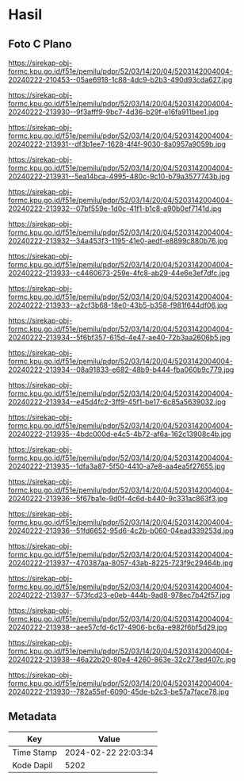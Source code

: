 # Hasil

## Foto C Plano

https://sirekap-obj-formc.kpu.go.id/f51e/pemilu/pdpr/52/03/14/20/04/5203142004004-20240222-210453--05ae6918-1c88-4dc9-b2b3-490d93cda627.jpg

https://sirekap-obj-formc.kpu.go.id/f51e/pemilu/pdpr/52/03/14/20/04/5203142004004-20240222-213930--9f3afff9-9bc7-4d36-b29f-e16fa911bee1.jpg

https://sirekap-obj-formc.kpu.go.id/f51e/pemilu/pdpr/52/03/14/20/04/5203142004004-20240222-213931--df3b1ee7-1628-4f4f-9030-8a0957a9059b.jpg

https://sirekap-obj-formc.kpu.go.id/f51e/pemilu/pdpr/52/03/14/20/04/5203142004004-20240222-213931--5ea14bca-4995-480c-9c10-b79a3577743b.jpg

https://sirekap-obj-formc.kpu.go.id/f51e/pemilu/pdpr/52/03/14/20/04/5203142004004-20240222-213932--07bf559e-1d0c-41f1-b1c8-a90b0ef7141d.jpg

https://sirekap-obj-formc.kpu.go.id/f51e/pemilu/pdpr/52/03/14/20/04/5203142004004-20240222-213932--34a453f3-1195-41e0-aedf-e8899c880b76.jpg

https://sirekap-obj-formc.kpu.go.id/f51e/pemilu/pdpr/52/03/14/20/04/5203142004004-20240222-213933--c4460673-259e-4fc8-ab29-44e6e3ef7dfc.jpg

https://sirekap-obj-formc.kpu.go.id/f51e/pemilu/pdpr/52/03/14/20/04/5203142004004-20240222-213933--a2cf3b68-18e0-43b5-b358-f981f644df06.jpg

https://sirekap-obj-formc.kpu.go.id/f51e/pemilu/pdpr/52/03/14/20/04/5203142004004-20240222-213934--5f6bf357-615d-4e47-ae40-72b3aa2606b5.jpg

https://sirekap-obj-formc.kpu.go.id/f51e/pemilu/pdpr/52/03/14/20/04/5203142004004-20240222-213934--08a91833-e682-48b9-b444-fba060b9c779.jpg

https://sirekap-obj-formc.kpu.go.id/f51e/pemilu/pdpr/52/03/14/20/04/5203142004004-20240222-213934--e45d4fc2-3ff9-45f1-be17-6c85a5639032.jpg

https://sirekap-obj-formc.kpu.go.id/f51e/pemilu/pdpr/52/03/14/20/04/5203142004004-20240222-213935--4bdc000d-e4c5-4b72-af6a-162c13908c4b.jpg

https://sirekap-obj-formc.kpu.go.id/f51e/pemilu/pdpr/52/03/14/20/04/5203142004004-20240222-213935--1dfa3a87-5f50-4410-a7e8-aa4ea5f27655.jpg

https://sirekap-obj-formc.kpu.go.id/f51e/pemilu/pdpr/52/03/14/20/04/5203142004004-20240222-213936--5f67ba1e-9d0f-4c6d-b440-9c331ac863f3.jpg

https://sirekap-obj-formc.kpu.go.id/f51e/pemilu/pdpr/52/03/14/20/04/5203142004004-20240222-213936--51fd6652-95d6-4c2b-b060-04ead339253d.jpg

https://sirekap-obj-formc.kpu.go.id/f51e/pemilu/pdpr/52/03/14/20/04/5203142004004-20240222-213937--470387aa-8057-43ab-8225-723f9c29464b.jpg

https://sirekap-obj-formc.kpu.go.id/f51e/pemilu/pdpr/52/03/14/20/04/5203142004004-20240222-213937--573fcd23-e0eb-444b-9ad8-978ec7b42f57.jpg

https://sirekap-obj-formc.kpu.go.id/f51e/pemilu/pdpr/52/03/14/20/04/5203142004004-20240222-213938--aee57cfd-6c17-4906-bc6a-e982f6bf5d29.jpg

https://sirekap-obj-formc.kpu.go.id/f51e/pemilu/pdpr/52/03/14/20/04/5203142004004-20240222-213938--46a22b20-80e4-4260-863e-32c273ed407c.jpg

https://sirekap-obj-formc.kpu.go.id/f51e/pemilu/pdpr/52/03/14/20/04/5203142004004-20240222-213930--782a55ef-6090-45de-b2c3-be57a7face78.jpg


## Metadata

| Key        | Value               |
| ---------- | ------------------- |
| Time Stamp | 2024-02-22 22:03:34 |
| Kode Dapil | 5202                |




